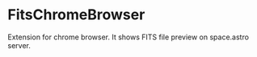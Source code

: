 # FitsChromeBrowser
Extension for chrome browser. It shows FITS file preview on space.astro server.

